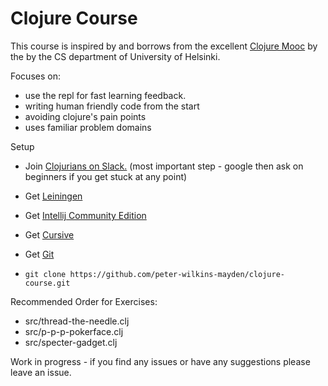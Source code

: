 # Clojure Course

This course is inspired by and borrows from the excellent [Clojure Mooc](http://iloveponies.github.io/120-hour-epic-sax-marathon/index.html) by the by the CS department of University of Helsinki.

Focuses on:

- use the repl for fast learning feedback.
- writing human friendly code from the start
- avoiding clojure's pain points 
- uses familiar problem domains

Setup
- Join [Clojurians on Slack.](http://clojurians.net/) (most important step - google then ask on beginners if you get stuck at any point) 
- Get  [Leiningen](https://leiningen.org/)
- Get [Intellij Community Edition](https://www.jetbrains.com/idea/)
- Get [Cursive](https://cursive-ide.com/)
- Get [Git](https://git-scm.com/)

- ```git clone https://github.com/peter-wilkins-mayden/clojure-course.git```



Recommended Order for Exercises:
- src/thread-the-needle.clj
- src/p-p-p-pokerface.clj
- src/specter-gadget.clj

Work in progress - if you find any issues or have any suggestions please leave an issue.



